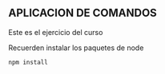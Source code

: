 ## APLICACION DE COMANDOS

Este es el ejercicio del curso


Recuerden instalar los paquetes de node 

```
npm install
```